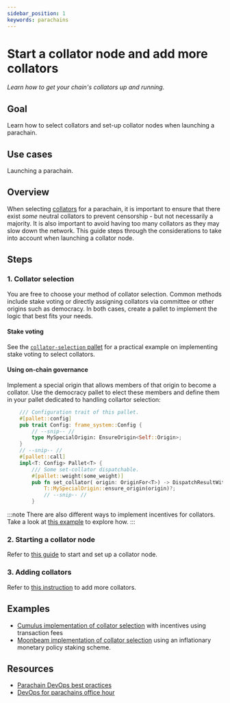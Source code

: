 ```yaml
---
sidebar_position: 1
keywords: parachains
---
```


# Start a collator node and add more collators

_Learn how to get your chain's collators up and running._

## Goal

Learn how to select collators and set-up collator nodes when launching a parachain.

## Use cases

Launching a parachain.

## Overview

When selecting [collators][collators-polkadot-wiki] for a parachain, it is important to
ensure that there exist _some_ neutral collators to prevent censorship - but not necessarily a majority. It is also important
to avoid having too many collators as they may slow down the network. This guide steps through the considerations to take into
account when launching a collator node.

## Steps

### 1. Collator selection

You are free to choose your method of collator selection. Common methods include stake voting or directly assigning collators via committee or other origins such as democracy. In both cases,
create a pallet to implement the logic that best fits your needs.

#### Stake voting

See the [`collator-selection` pallet][stake-voting-pallet] for a practical example on implementing stake voting to select collators.

#### Using on-chain governance

Implement a special origin that allows members of that origin to
become a collator. Use the democracy pallet to elect these members and define them in your pallet dedicated to handling collartor selection:

```rust
    /// Configuration trait of this pallet.
	#[pallet::config]
	pub trait Config: frame_system::Config {
        // --snip-- //
        type MySpecialOrigin: EnsureOrigin<Self::Origin>;
    }
    // --snip-- //
    #[pallet::call]
	impl<T: Config> Pallet<T> {
		/// Some set-collator dispatchable.
		#[pallet::weight(some_weight)]
		pub fn set_collator( origin: OriginFor<T>) -> DispatchResultWithPostInfo {
            T::MySpecialOrigin::ensure_origin(origin)?;
            // --snip-- //
        }
```

:::note
There are also different ways to implement incentives for collators. Take a look at [this example](https://github.com/PureStake/moonbeam/blob/master/pallets/parachain-staking/src/lib.rs) to explore how.
:::

### 2. Starting a collator node

Refer to [this guide](https://substrate.dev/cumulus-workshop/#/en/3-parachains/1-launch?id=start-the-collator-node) to start and set up a collator node.

### 3. Adding collators

Refer to [this instruction](https://substrate.dev/cumulus-workshop/#/en/3-parachains/4-more-nodes?id=start-the-second-collator) to add more collators.

## Examples

- [Cumulus implementation of collator selection](https://github.com/paritytech/cumulus/blob/master/pallets/collator-selection/src/lib.rs) with incentives using transaction fees
- [Moonbeam implementation of collator selection](https://github.com/PureStake/moonbeam/blob/master/pallets/parachain-staking/src/lib.rs) using an inflationary monetary policy staking scheme.

## Resources

- [Parachain DevOps best practices](https://gist.github.com/lovelaced/cddc1c7234b883ee37e71cf4a1d63cac)
- [DevOps for parachains office hour](https://drive.google.com/file/d/1-nQ_SI2XK6vxPQvORWuv68Yj0UDz5FrO/view)

[collators-polkadot-wiki]: https://wiki.polkadot.network/docs/learn-collator
[stake-voting-pallet]: https://github.com/paritytech/cumulus/blob/master/pallets/collator-selection/src/lib.rs
